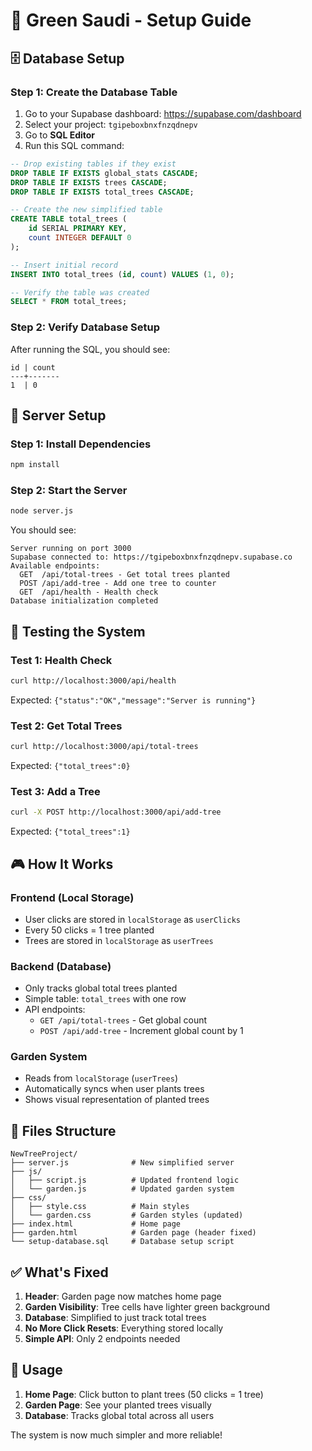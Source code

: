 # 🌱 Green Saudi - Setup Guide

## 🗄️ Database Setup

### Step 1: Create the Database Table

1. Go to your Supabase dashboard: https://supabase.com/dashboard
2. Select your project: `tgipeboxbnxfnzqdnepv`
3. Go to **SQL Editor**
4. Run this SQL command:

```sql
-- Drop existing tables if they exist
DROP TABLE IF EXISTS global_stats CASCADE;
DROP TABLE IF EXISTS trees CASCADE;
DROP TABLE IF EXISTS total_trees CASCADE;

-- Create the new simplified table
CREATE TABLE total_trees (
    id SERIAL PRIMARY KEY,
    count INTEGER DEFAULT 0
);

-- Insert initial record
INSERT INTO total_trees (id, count) VALUES (1, 0);

-- Verify the table was created
SELECT * FROM total_trees;
```

### Step 2: Verify Database Setup

After running the SQL, you should see:
```
id | count
---+-------
1  | 0
```

## 🚀 Server Setup

### Step 1: Install Dependencies
```bash
npm install
```

### Step 2: Start the Server
```bash
node server.js
```

You should see:
```
Server running on port 3000
Supabase connected to: https://tgipeboxbnxfnzqdnepv.supabase.co
Available endpoints:
  GET  /api/total-trees - Get total trees planted
  POST /api/add-tree - Add one tree to counter
  GET  /api/health - Health check
Database initialization completed
```

## 🧪 Testing the System

### Test 1: Health Check
```bash
curl http://localhost:3000/api/health
```
Expected: `{"status":"OK","message":"Server is running"}`

### Test 2: Get Total Trees
```bash
curl http://localhost:3000/api/total-trees
```
Expected: `{"total_trees":0}`

### Test 3: Add a Tree
```bash
curl -X POST http://localhost:3000/api/add-tree
```
Expected: `{"total_trees":1}`

## 🎮 How It Works

### Frontend (Local Storage)
- User clicks are stored in `localStorage` as `userClicks`
- Every 50 clicks = 1 tree planted
- Trees are stored in `localStorage` as `userTrees`

### Backend (Database)
- Only tracks global total trees planted
- Simple table: `total_trees` with one row
- API endpoints:
  - `GET /api/total-trees` - Get global count
  - `POST /api/add-tree` - Increment global count by 1

### Garden System
- Reads from `localStorage` (`userTrees`)
- Automatically syncs when user plants trees
- Shows visual representation of planted trees

## 🔧 Files Structure

```
NewTreeProject/
├── server.js              # New simplified server
├── js/
│   ├── script.js          # Updated frontend logic
│   └── garden.js          # Updated garden system
├── css/
│   ├── style.css          # Main styles
│   └── garden.css         # Garden styles (updated)
├── index.html             # Home page
├── garden.html            # Garden page (header fixed)
└── setup-database.sql     # Database setup script
```

## ✅ What's Fixed

1. **Header**: Garden page now matches home page
2. **Garden Visibility**: Tree cells have lighter green background
3. **Database**: Simplified to just track total trees
4. **No More Click Resets**: Everything stored locally
5. **Simple API**: Only 2 endpoints needed

## 🎯 Usage

1. **Home Page**: Click button to plant trees (50 clicks = 1 tree)
2. **Garden Page**: See your planted trees visually
3. **Database**: Tracks global total across all users

The system is now much simpler and more reliable!
